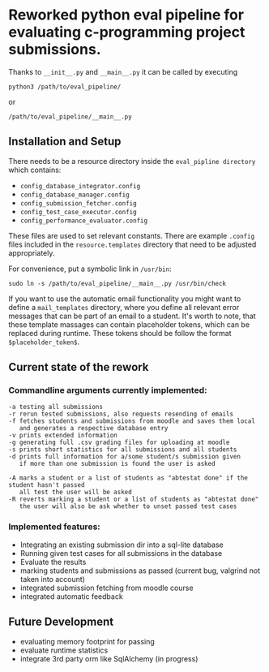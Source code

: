 # Reworked python eval pipeline for evaluating c-programming project submissions. #


Thanks to `__init__.py` and `__main__.py`
it can be called by executing

```
python3 /path/to/eval_pipeline/
```

or

```
/path/to/eval_pipeline/__main__.py
```

## Installation and Setup


There needs to be a resource directory inside the `eval_pipline directory`
which contains:

  - `config_database_integrator.config`
  - `config_database_manager.config`
  - `config_submission_fetcher.config`
  - `config_test_case_executor.config`
  - `config_performance_evaluator.config`

These files are used to set relevant constants.
There are example `.config` files included in the `resource.templates` directory that need to be adjusted appropriately.

For convenience, put a symbolic link in `/usr/bin`:
```
sudo ln -s /path/to/eval_pipeline/__main__.py /usr/bin/check
```

If you want to use the automatic email functionality you might want to define a `mail_templates` directory,
where you define all relevant error messages that can be part of an email to a student.
It's worth to note, that these template massages can contain placeholder tokens,
which can be replaced during runtime. These tokens should be follow the format `$placeholder_token$`.  
 

## Current state of the rework


### Commandline arguments currently implemented:

    -a testing all submissions
    -r rerun tested submissions, also requests resending of emails
    -f fetches students and submissions from moodle and saves them local
       and generates a respective database entry
    -v prints extended information
    -g generating full .csv grading files for uploading at moodle 
    -s prints short statistics for all submissions and all students
    -d prints full information for a/some student/s submission given
       if more than one submission is found the user is asked 
    
    -A marks a student or a list of students as "abtestat done" if the student hasn't passed 
       all test the user will be asked
    -R reverts marking a student or a list of students as "abtestat done" 
       the user will also be ask whether to unset passed test cases


### Implemented features:

  - Integrating an existing submission dir into a sql-lite database
  - Running given test cases for all submissions in the database
  - Evaluate the results
  - marking students and submissions as passed (current bug, valgrind not taken into account)
  - integrated submission fetching from moodle course
  - integrated automatic feedback 

## Future Development

  - evaluating memory footprint for passing
  - evaluate runtime statistics
  - integrate 3rd party orm like SqlAlchemy (in progress)


